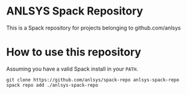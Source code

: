 ANLSYS Spack Repository
=======================

This is a Spack repository for projects belonging to github.com/anlsys


# How to use this repository

Assuming you have a valid Spack install in your `PATH`.

```
git clone https://github.com/anlsys/spack-repo anlsys-spack-repo
spack repo add ./anlsys-spack-repo
```
